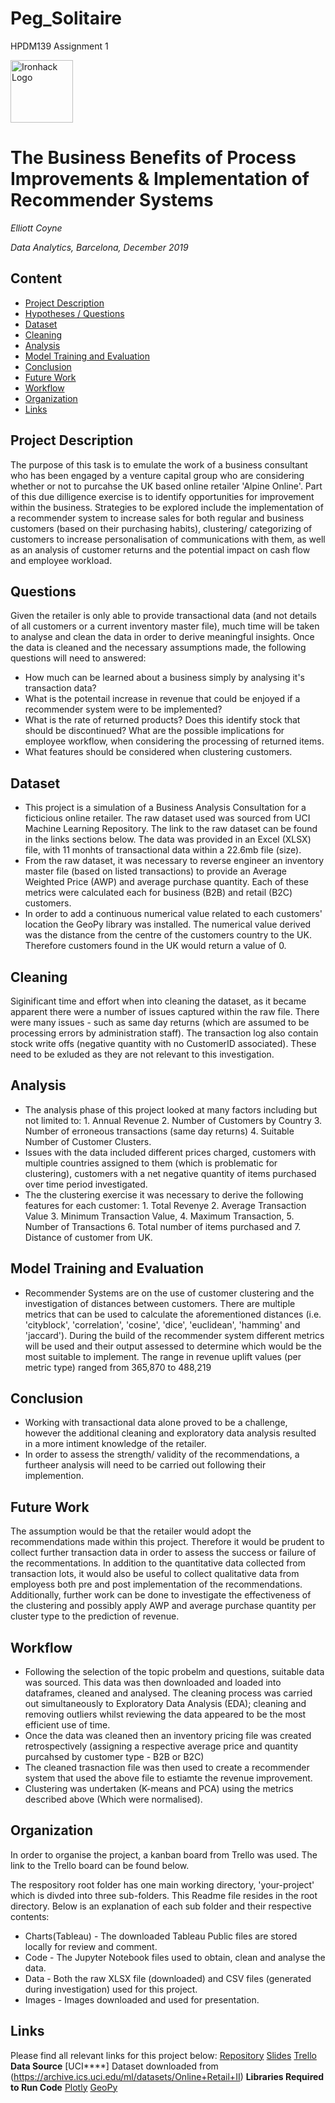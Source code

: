 # Peg_Solitaire
HPDM139 Assignment 1


<img src="https://bit.ly/2VnXWr2" alt="Ironhack Logo" width="100"/>

# The Business Benefits of Process Improvements & Implementation of Recommender Systems
*Elliott Coyne*

*Data Analytics, Barcelona, December 2019*

## Content
- [Project Description](#project-description)
- [Hypotheses / Questions](#hypotheses-questions)
- [Dataset](#dataset)
- [Cleaning](#cleaning)
- [Analysis](#analysis)
- [Model Training and Evaluation](#model-training-and-evaluation)
- [Conclusion](#conclusion)
- [Future Work](#future-work)
- [Workflow](#workflow)
- [Organization](#organization)
- [Links](#links)

## Project Description
The purpose of this task is to emulate the work of a business consultant who has been engaged by a venture capital group who are considering whether or not to purcahse the UK based online retailer 'Alpine Online'. Part of this due dilligence exercise is to identify opportunities for improvement within the business. Strategies to be explored include the implementation of a recommender system to increase sales for both regular and business customers (based on their purchasing habits), clustering/ categorizing of customers to increase personalisation of communications with them, as well as an analysis of customer returns and the potential impact on cash flow and employee workload.

## Questions
Given the retailer is only able to provide transactional data (and not details of all customers or a current inventory master file), much time will be taken to analyse and clean the data in order to derive meaningful insights. Once the data is cleaned and the necessary assumptions made, the following questions will need to answered:
* How much can be learned about a business simply by analysing it's transaction data?
* What is the potentail increase in revenue that could be enjoyed if a recommender system were to be implemented?
* What is the rate of returned products? Does this identify stock that should be discontinued? What are the possible implications for employee workflow, when considering the processing of returned items.
* What features should be considered when clustering customers.

## Dataset
* This project is a simulation of a Business Analysis Consultation for a ficticious online retailer. The raw dataset used was sourced from UCI Machine Learning Repository. The link to the raw dataset can be found in the links sections below. The data was provided in an Excel (XLSX) file, with 11 monhts of transactional data within a 22.6mb file (size).
* From the raw dataset, it was necessary to reverse engineer an inventory master file (based on listed transactions) to provide an Average Weighted Price (AWP) and average purchase quantity. Each of these metrics were calculated each for business (B2B) and retail (B2C) customers.
* In order to add a continuous numerical value related to each customers' location the GeoPy library was installed. The numerical value derived was the distance from the centre of the customers country to the UK. Therefore customers found in the UK would return a value of 0.

## Cleaning
Siginificant time and effort when into cleaning the dataset, as it became apparent there were a number of issues captured within the raw file. There were many issues - such as same day returns (which are assumed to be processing errors by administration staff). The transaction log also contain stock write offs (negative quantity with no CustomerID associated). These need to be exluded as they are not relevant to this investigation.

## Analysis
* The analysis phase of this project looked at many factors including but not limited to: 1. Annual Revenue 2. Number of Customers by Country 3. Number of erroneous transactions (same day returns) 4. Suitable Number of Customer Clusters.
* Issues with the data included different prices charged, customers with multiple countries assigned to them (which is problematic for clustering), customers with a net negative quantity of items purchased over time period investigated.
* The the clustering exercise it was necessary to derive the following features for each customer: 1. Total Revenye 2. Average Transaction Value 3. Minimum Transaction Value, 4. Maximum Transaction, 5. Number of Transactions 6. Total number of items purchased and 7. Distance of customer from UK.

## Model Training and Evaluation
* Recommender Systems are on the use of customer clustering and the investigation of distances between customers. There are multiple metrics that can be used to calculate the aforementioned distances (i.e. 'cityblock', 'correlation', 'cosine', 'dice', 'euclidean', 'hamming' and 'jaccard'). During the build of the recommender system different metrics will be used and their output assessed to determine which would be the most suitable to implement. The range in revenue uplift values (per metric type) ranged from 365,870 to 488,219

## Conclusion
* Working with transactional data alone proved to be a challenge, however the additional cleaning and exploratory data analysis resulted in a more intiment knowledge of the retailer.
* In order to assess the strength/ validity of the recommendations, a furtheer analysis will need to be carried out following their implemention.

## Future Work
The assumption would be that the retailer would adopt the recommendations made within this project. Therefore it would be prudent to collect further transaction data in order to assess the success or failure of the recommentations. In addition to the quantitative data collected from transaction lots, it would also be useful to collect qualitative data from employess both pre and post implementation of the recommendations. Additionally, further work can be done to investigate the effectiveness of the clustering and possibly apply AWP and average purchase quantity per cluster type to the prediction of revenue.

## Workflow
* Following the selection of the topic probelm and questions, suitable data was sourced. This data was then downloaded and loaded into dataframes, cleaned and analysed. The cleaning process was carried out simultaneously to Exploratory Data Analysis (EDA); cleaning and removing outliers whilst reviewing the data appeared to be the most efficient use of time.
* Once the data was cleaned then an inventory pricing file was created retrospectively (assigning a respective average price and quantity purcahsed by customer type - B2B or B2C)
* The cleaned trasnaction file was then used to create a recommender system that used the above file to estiamte the revenue improvement.
* Clustering was undertaken (K-means and PCA) using the metrics described above (Which were normalised).

## Organization
In order to organise the project, a kanban board from Trello was used. The link to the Trello board can be found below.

The respository root folder has one main working directory, 'your-project' which is divded into three sub-folders. This Readme file resides in the root directory. Below is an explanation of each sub folder and their respective contents:
* Charts(Tableau) - The downloaded Tableau Public files are stored locally for review and comment.
* Code - The Jupyter Notebook files used to obtain, clean and analyse the data.
* Data - Both the raw XLSX file (downloaded) and CSV files (generated during investigation) used for this project.
* Images - Images downloaded and used for presentation.

## Links
Please find all relevant links for this project below:
[Repository](https://github.com/tristar82/Project-Week-8-Final-Project)
[Slides](https://docs.google.com/presentation/d/1GSYmX9WHKzriCXHyuFMpeT_GYxb0U7cIRgJcrQmdu30/edit?usp=sharing)
[Trello](https://trello.com/b/3icjIHgb/final-project-ironhack-bcn)
**Data Source**
[UCI****] Dataset downloaded from (https://archive.ics.uci.edu/ml/datasets/Online+Retail+II)
**Libraries Required to Run Code**
[Plotly](https://plot.ly/python/v3/ipython-notebooks/cufflinks/)
[GeoPy](https://geopy.readthedocs.io/en/stable/)

